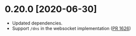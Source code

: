 # 0.20.0 [2020-06-30]

- Updated dependencies.
- Support `/dns` in the websocket implementation
  ([PR 1626](https://github.com/libp2p/rust-libp2p/pull/1626))

